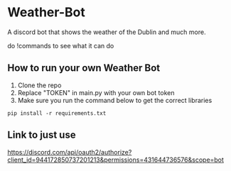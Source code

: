 # Weather-Bot
A discord bot that shows the weather of the Dublin and much more.

do !commands to see what it can do

## How to run your own Weather Bot
1. Clone the repo
2. Replace "TOKEN" in main.py with your own bot token
3. Make sure you run the command below to get the correct libraries
```
pip install -r requirements.txt
```

## Link to just use
https://discord.com/api/oauth2/authorize?client_id=944172850737201213&permissions=431644736576&scope=bot
